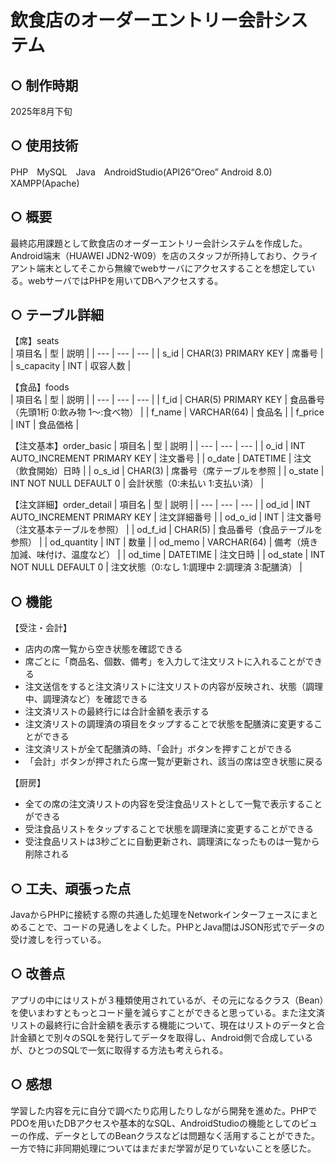 # 飲食店のオーダーエントリー会計システム
## ○ 制作時期
2025年8月下旬
## ○ 使用技術
PHP　MySQL　Java　AndroidStudio(API26“Oreo” Android 8.0)　XAMPP(Apache)
## ○ 概要
最終応用課題として飲食店のオーダーエントリー会計システムを作成した。Android端末（HUAWEI JDN2-W09）を店のスタッフが所持しており、クライアント端末としてそこから無線でwebサーバにアクセスすることを想定している。webサーバではPHPを用いてDBへアクセスする。  

## ○ テーブル詳細
【席】seats  
| 項目名 | 型 | 説明 |
| --- | --- | --- |
| s_id | CHAR(3) PRIMARY KEY | 席番号 |
| s_capacity | INT | 収容人数 |

【食品】foods  
| 項目名 | 型 | 説明 |
| --- | --- | --- |
| f_id | CHAR(5) PRIMARY KEY | 食品番号（先頭1桁 0:飲み物 1～:食べ物） |
| f_name | VARCHAR(64) | 食品名 |
| f_price | INT | 食品価格 |

【注文基本】order_basic
| 項目名 | 型 | 説明 |
| --- | --- | --- |
| o_id | INT AUTO_INCREMENT PRIMARY KEY | 注文番号 |
| o_date | DATETIME | 注文（飲食開始）日時 |
| o_s_id | CHAR(3) | 席番号（席テーブルを参照 |
| o_state | INT NOT NULL DEFAULT 0 | 会計状態（0:未払い 1:支払い済） |

【注文詳細】order_detail
| 項目名 | 型 | 説明 |
| --- | --- | --- |
| od_id | INT AUTO_INCREMENT PRIMARY KEY | 注文詳細番号 |
| od_o_id | INT | 注文番号（注文基本テーブルを参照） |
| od_f_id | CHAR(5) | 食品番号（食品テーブルを参照） |
| od_quantity | INT | 数量 |
| od_memo | VARCHAR(64) | 備考（焼き加減、味付け、温度など） |
| od_time | DATETIME | 注文日時 |
| od_state | INT NOT NULL DEFAULT 0 | 注文状態（0:なし 1:調理中 2:調理済 3:配膳済） |

## ○ 機能
【受注・会計】
+ 店内の席一覧から空き状態を確認できる
+ 席ごとに「商品名、個数、備考」を入力して注文リストに入れることができる
+ 注文送信をすると注文済リストに注文リストの内容が反映され、状態（調理中、調理済など）を確認できる
+ 注文済リストの最終行には合計金額を表示する
+ 注文済リストの調理済の項目をタップすることで状態を配膳済に変更することができる
+ 注文済リストが全て配膳済の時、「会計」ボタンを押すことができる
+ 「会計」ボタンが押されたら席一覧が更新され、該当の席は空き状態に戻る

【厨房】
+ 全ての席の注文済リストの内容を受注食品リストとして一覧で表示することができる
+ 受注食品リストをタップすることで状態を調理済に変更することができる
+ 受注食品リストは3秒ごとに自動更新され、調理済になったものは一覧から削除される

## ○ 工夫、頑張った点
JavaからPHPに接続する際の共通した処理をNetworkインターフェースにまとめることで、コードの見通しをよくした。PHPとJava間はJSON形式でデータの受け渡しを行っている。

## ○ 改善点
アプリの中にはリストが３種類使用されているが、その元になるクラス（Bean）を使いまわすともっとコード量を減らすことができると思っている。また注文済リストの最終行に合計金額を表示する機能について、現在はリストのデータと合計金額とで別々のSQLを発行してデータを取得し、Android側で合成しているが、ひとつのSQLで一気に取得する方法も考えられる。

## ○ 感想
学習した内容を元に自分で調べたり応用したりしながら開発を進めた。PHPでPDOを用いたDBアクセスや基本的なSQL、AndroidStudioの機能としてのビューの作成、データとしてのBeanクラスなどは問題なく活用することができた。一方で特に非同期処理についてはまだまだ学習が足りていないことを感じた。
